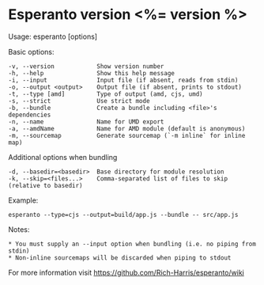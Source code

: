  Esperanto version <%= version %>
  =====================================

  Usage: esperanto [options]

  Basic options:

    -v, --version            Show version number
    -h, --help               Show this help message
    -i, --input              Input file (if absent, reads from stdin)
    -o, --output <output>    Output file (if absent, prints to stdout)
    -t, --type [amd]         Type of output (amd, cjs, umd)
    -s, --strict             Use strict mode
    -b, --bundle             Create a bundle including <file>'s dependencies
    -n, --name               Name for UMD export
    -a, --amdName            Name for AMD module (default is anonymous)
    -m, --sourcemap          Generate sourcemap (`-m inline` for inline map)

  Additional options when bundling

    -d, --basedir=<basedir>  Base directory for module resolution
    -k, --skip=<files...>    Comma-separated list of files to skip (relative to basedir)


  Example:

    esperanto --type=cjs --output=build/app.js --bundle -- src/app.js


  Notes:

    * You must supply an --input option when bundling (i.e. no piping from stdin)
    * Non-inline sourcemaps will be discarded when piping to stdout

  For more information visit https://github.com/Rich-Harris/esperanto/wiki